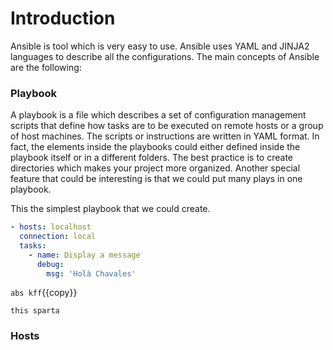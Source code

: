 # Introduction
Ansible is tool which is very easy to use. Ansible uses YAML and JINJA2 languages to describe all the configurations. The main concepts of Ansible are the following:

### Playbook

A playbook is a file which describes a set of configuration management scripts that define how tasks are to be executed on remote hosts or a group of host machines. The scripts or instructions are written in YAML format. In fact, the elements inside the playbooks could either defined inside the playbook itself or in a different folders. The best practice is to create directories which makes your project more organized. Another special feature that could be interesting is that we could put many plays in one playbook.

This the simplest playbook that we could create.
``` yaml
- hosts: localhost
  connection: local
  tasks:
    - name: Display a message
      debug:
        msg: 'Holà Chavales'
```
`abs kff`{{copy}}

`this sparta`
### Hosts

